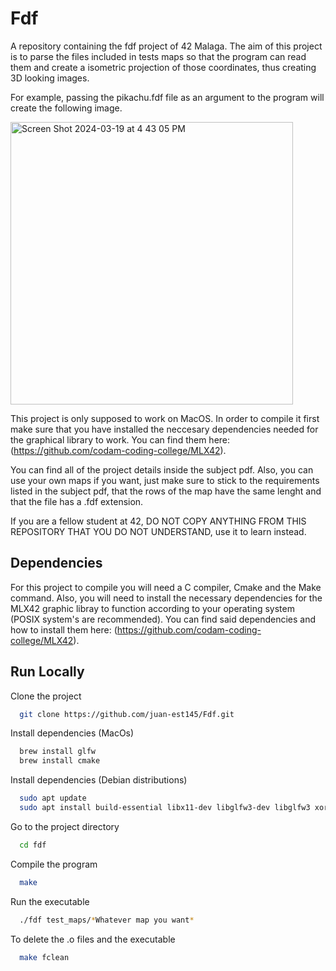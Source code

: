 # Fdf

A repository containing the fdf project of 42 Malaga. The aim of this project is to parse the files included in tests maps so that the program can read them and create a isometric projection of those coordinates, thus creating 3D looking images.

For example, passing the pikachu.fdf file as an argument to the program will create the following image.

<img width="452" alt="Screen Shot 2024-03-19 at 4 43 05 PM" src="https://github.com/juan-est145/Fdf/assets/128648875/6988b207-910d-4da7-b95d-b69ca6ddb708">

This project is only supposed to work on MacOS. In order to compile it first make sure that you have installed the neccesary dependencies needed for the graphical library to work. You can find them here:
(https://github.com/codam-coding-college/MLX42).

You can find all of the project details inside the subject pdf. Also, you can use your own maps if you want, just make sure to stick to the requirements listed in the subject pdf, that the rows of the map have the same lenght and that the file has a .fdf extension.

If you are a fellow student at 42, DO NOT COPY ANYTHING FROM THIS REPOSITORY THAT 
YOU DO NOT UNDERSTAND, use it to learn instead.

## Dependencies

For this project to compile you will need a C compiler, Cmake and the Make command. Also, you will need to install the necessary dependencies for the MLX42 graphic libray to function according to your operating system (POSIX system's are recommended). You can find said dependencies and how to install them here: (https://github.com/codam-coding-college/MLX42).


## Run Locally

Clone the project

```bash
  git clone https://github.com/juan-est145/Fdf.git
```
Install dependencies (MacOs)

```bash
  brew install glfw
  brew install cmake
```

Install dependencies (Debian distributions)
```bash
  sudo apt update
  sudo apt install build-essential libx11-dev libglfw3-dev libglfw3 xorg-dev
```

Go to the project directory

```bash
  cd fdf
```

Compile the program
```bash
  make
```

Run the executable
```bash
  ./fdf test_maps/*Whatever map you want*
```

To delete the .o files and the executable
```bash
  make fclean
```
